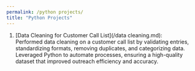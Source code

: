 ```yaml
---
permalink: /python projects/
title: "Python Projects"
---
```


1. [Data Cleaning for Customer Call List](/data cleaning.md):  
Performed data cleaning on a customer call list by validating entries, standardizing formats, removing duplicates, and categorizing data. Leveraged Python to automate processes, ensuring a high-quality dataset that improved outreach efficiency and accuracy.
